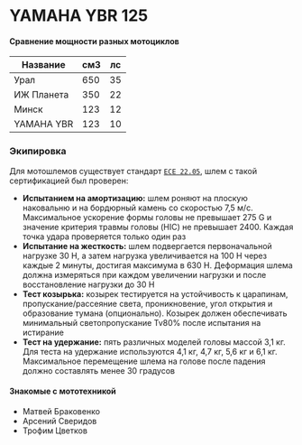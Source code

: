 # __YAMAHA YBR 125__
#### Сравнение мощности разных мотоциклов
| Название   | см3 | лс |
| ---------- | --- | -- |
| Урал       | 650 | 35 |
| ИЖ Планета | 350 | 22 |
| Минск      | 123 | 12 |
| YAMAHA YBR | 123 | 10 |


### Экипировка
Для мотошлемов существует стандарт [`ECE 22.05`](https://agvsport.com/blog/helmets/the-ece-helmet-standard.html), шлем с такой сертификацией был проверен:
* __Испытанием на амортизацию:__ шлем роняют на плоскую наковальню и на бордюрный камень со скоростью 7,5 м/с. Максимальное ускорение формы головы не превышает 275 G и значение критерия травмы головы (HIC) не превышает 2400. Каждая точка удара проверяется только один раз
* __Испытание на жесткость:__ шлем подвергается первоначальной нагрузке 30 Н, а затем нагрузка увеличивается на 100 Н через каждые 2 минуты, достигая максимума в 630 Н. Деформация шлема должна измеряться при каждом увеличении нагрузки и после восстановление нагрузки до 30 Н
* __Тест козырька:__ козырек тестируется на устойчивость к царапинам, пропускание/рассеяние света, проникновение, угол открытия и образование тумана (опционально). Козырек должен обеспечивать минимальный светопропускание Tv80% после испытания на истирание
* __Тест на удержание:__ пять различных моделей головы массой 3,1 кг. Для теста на удержание используются 4,1 кг, 4,7 кг, 5,6 кг и 6,1 кг. Максимальное перемещение шлема на голове после падения должно составлять менее 30 градусов 


#### Знакомые с мототехникой
- Матвей Браковенко
- Арсений Сверидов
- Трофим Цветков
